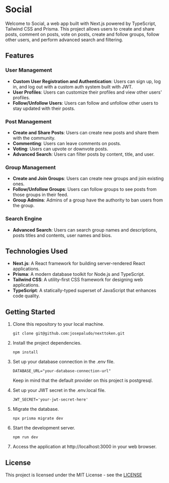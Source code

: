 # Social

Welcome to Social, a web app built with Next.js powered by TypeScript, Tailwind CSS and Prisma. This project allows users to create and share posts, comment on posts, vote on posts, create and follow groups, follow other users, and perform advanced search and filtering.

## Features

### User Management

- **Custom User Registration and Authentication**: Users can sign up, log in, and log out with a custom auth system built with JWT.
- **User Profiles**: Users can customize their profiles and view other users' profiles.
- **Follow/Unfollow Users**: Users can follow and unfollow other users to stay updated with their posts.

### Post Management

- **Create and Share Posts**: Users can create new posts and share them with the community.
- **Commenting**: Users can leave comments on posts.
- **Voting**: Users can upvote or downvote posts.
- **Advanced Search**: Users can filter posts by content, title, and user.

### Group Management

- **Create and Join Groups**: Users can create new groups and join existing ones.
- **Follow/Unfollow Groups**: Users can follow groups to see posts from those groups in their feed.
- **Group Admins**: Admins of a group have the authority to ban users from the group.

### Search Engine

- **Advanced Search**: Users can search group names and descriptions, posts titles and contents, user names and bios.

## Technologies Used

- **Next.js**: A React framework for building server-rendered React applications.
- **Prisma**: A modern database toolkit for Node.js and TypeScript.
- **Tailwind CSS**: A utility-first CSS framework for designing web applications.
- **TypeScript**: A statically-typed superset of JavaScript that enhances code quality.

## Getting Started

1. Clone this repository to your local machine.

   ```
   git clone git@github.com:josepaludo/nexttoken.git
   ```
   
2. Install the project dependencies.

   ```
   npm install
   ```
   
3. Set up your database connection in the .env file.

   ```
   DATABASE_URL="your-database-connection-url"
   ```
   Keep in mind that the default provider on this project is postgresql.
   
4. Set up your JWT secret in the .env.local file.

   ```
   JWT_SECRET='your-jwt-secret-here'
   ```
   
5. Migrate the database.

   ```
   npx prisma migrate dev
   ```

6. Start the development server.

   ```
   npm run dev
   ```

7. Access the application at http://localhost:3000 in your web browser.

## License

This project is licensed under the MIT License - see the [LICENSE](LICENSE)
